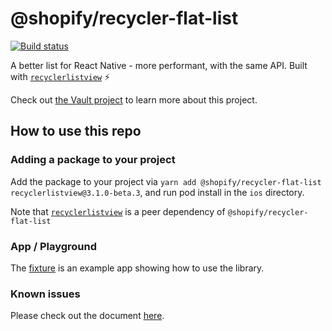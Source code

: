 # @shopify/recycler-flat-list

[![Build status](https://badge.buildkite.com/33f17b0b03601f35f90c0a9534410876f8920559821bf4dafe.svg)](https://buildkite.com/shopify/recycler-flat-list)

A better list for React Native - more performant, with the same API. Built with [`recyclerlistview`](https://github.com/Flipkart/recyclerlistview) ⚡️

Check out [the Vault project](https://vault.shopify.io/projects/22845) to learn more about this project.

## How to use this repo

### Adding a package to your project

Add the package to your project via `yarn add @shopify/recycler-flat-list recyclerlistview@3.1.0-beta.3`, and run pod install in the `ios` directory.

Note that [`recyclerlistview`](https://github.com/Flipkart/recyclerlistview) is a peer dependency of `@shopify/recycler-flat-list`

### App / Playground

The [fixture](https://github.com/Shopify/recycler-flat-list/tree/main/fixture) is an example app showing how to use the library.

### Known issues

Please check out the document [here](https://github.com/Shopify/recycler-flat-list/tree/main/docs/known-issues).

<!-- TODO: Add the snapshots -->
